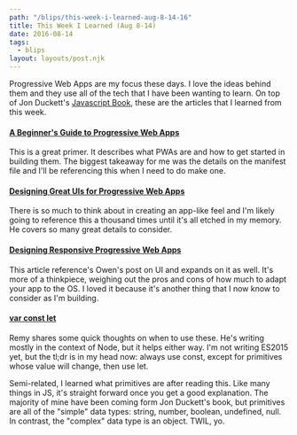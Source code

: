 ```yaml
---
path: "/blips/this-week-i-learned-aug-8-14-16"
title: This Week I Learned (Aug 8-14)
date: 2016-08-14
tags:
  - blips
layout: layouts/post.njk
---
```


Progressive Web Apps are my focus these days. I love the ideas behind them and they use all of the tech that I have been wanting to learn. On top of Jon Duckett's [Javascript Book](http://www.javascriptbook.com), these are the articles that I learned from this week.

#### [A Beginner's Guide to Progressive Web Apps](https://www.smashingmagazine.com/2016/08/a-beginners-guide-to-progressive-web-apps/)

This is a great primer. It describes what PWAs are and how to get started in building them. The biggest takeaway for me was the details on the manifest file and I'll be referencing this when I need to do make one.

#### [Designing Great UIs for Progressive Web Apps](https://medium.com/@owencm/designing-great-uis-for-progressive-web-apps-dd38c1d20f7#.pejusrz5a)

There is so much to think about in creating an app-like feel and I'm likely going to reference this a thousand times until it's all etched in my memory. He covers so many great details to consider.

#### [Designing Responsive Progressive Web Apps](https://cloudfour.com/thinks/designing-responsive-progressive-web-apps)

This article reference's Owen's post on UI and expands on it as well. It's more of a thinkpiece, weighing out the pros and cons of how much to adapt your app to the OS. I loved it because it's another thing that I now know to consider as I'm building.

#### [var const let](https://remysharp.com/2016/08/09/var-const-let)

Remy shares some quick thoughts on when to use these. He's writing mostly in the context of Node, but it helps either way. I'm not writing ES2015 yet, but the tl;dr is in my head now: always use const, except for primitives whose value will change, then use let.

Semi-related, I learned what primitives are after reading this. Like many things in JS, it's straight forward once you get a good explanation. The majority of mine have been coming form Jon Duckett's book, but primitives are all of the "simple" data types: string, number, boolean, undefined, null. In contrast, the "complex" data type is an object. TWIL, yo.
